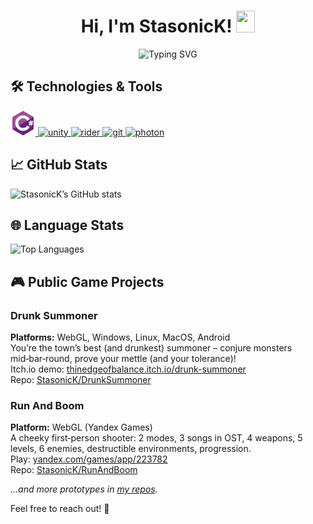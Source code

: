<h1 align="center"> Hi, I'm StasonicK! <img src="https://raw.githubusercontent.com/MartinHeinz/MartinHeinz/master/wave.gif" width="30px" height="35px"> </h1>
<p align="center">

  <img src="https://readme-typing-svg.herokuapp.com?font=Noto+Sans&size=36&duration=3500&pause=2000&color=37A4FF&center=true&vCenter=true&multiline=true&width=500&height=110&lines=Unity+Game+Developer;With+love+to+GameDev+%3C3" alt="Typing SVG" />

</p>



## 🛠 Technologies & Tools
<p align="left"> 
  <a href="https://en.wikipedia.org/wiki/C_Sharp_(programming_language)" target="_blank" rel="noreferrer">
    <img src="https://raw.githubusercontent.com/devicons/devicon/master/icons/csharp/csharp-original.svg" alt="csharp" width="40" height="40"/>
  </a>
  <a href="https://unity.com/" target="_blank" rel="noreferrer">
    <img src="https://cdn.jsdelivr.net/npm/simple-icons@v15/icons/unity.svg" alt="unity" width="40" height="40"/> 
  </a> 
    <a href="https://www.jetbrains.com/rider" target="_blank" rel="noreferrer">
    <img src="https://cdn.jsdelivr.net/npm/simple-icons@15/icons/rider.svg" alt="rider" width="40" height="40"/>
  </a>
  <a href="https://git-scm.com/" target="_blank" rel="noreferrer"> 
    <img src="https://www.vectorlogo.zone/logos/git-scm/git-scm-icon.svg" alt="git" width="40" height="40"/>
  </a>
  <a href="https://www.photonengine.com/" target="_blank" rel="noreferrer">
    <img src="https://cdn.simpleicons.org/photon" alt="photon" width="40" height="40"/> 
  </a>



## 📈 GitHub Stats
![StasonicK’s GitHub stats](https://github-readme-stats.vercel.app/api?username=StasonicK&show_icons=true&theme=radical)



## 🌐 Language Stats
![Top Languages](https://github-readme-stats.vercel.app/api/top-langs/?username=StasonicK&layout=compact&theme=radical)



## 🎮 Public Game Projects

### Drunk Summoner  
**Platforms:** WebGL, Windows, Linux, MacOS, Android  
You’re the town’s best (and drunkest) summoner – conjure monsters mid‑bar‑round, prove your mettle (and your tolerance)!  
Itch.io demo: [thinedgeofbalance.itch.io/drunk-summoner](https://thinedgeofbalance.itch.io/drunk-summoner)  
Repo: [StasonicK/DrunkSummoner](https://github.com/StasonicK/DrunkSummoner)

### Run And Boom  
**Platform:** WebGL (Yandex Games)  
A cheeky first‑person shooter: 2 modes, 3 songs in OST, 4 weapons, 5 levels, 6 enemies, destructible environments, progression.  
Play: [yandex.com/games/app/223782](https://yandex.com/games/app/223782?draft=true&lang=en)  
Repo: [StasonicK/RunAndBoom](https://github.com/StasonicK/RunAndBoom)

*…and more prototypes in [my repos](https://github.com/StasonicK?tab=repositories).*



 Feel free to reach out! 🚀  

